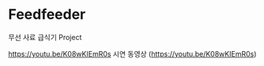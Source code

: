 # Feedfeeder
무선 사료 급식기 Project

https://youtu.be/K08wKIEmR0s
시연 동영상
(https://youtu.be/K08wKIEmR0s)

